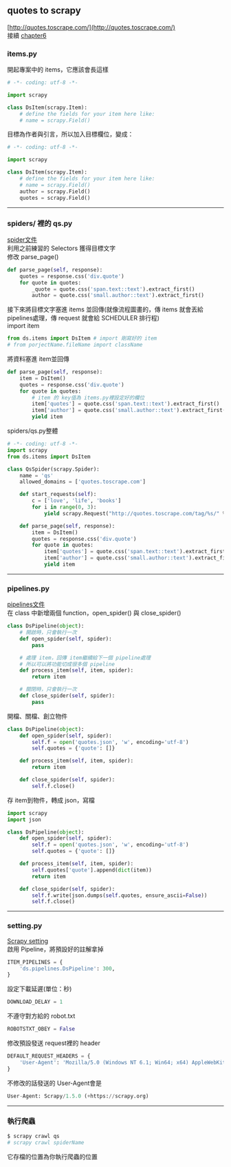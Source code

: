 ## quotes to scrapy

[http://quotes.toscrape.com/](http://quotes.toscrape.com/)
<br>
接續 [chapter6](chapter6.md)
### items<span>.py
開起專案中的 items，它應該會長這樣
```python
# -*- coding: utf-8 -*-

import scrapy

class DsItem(scrapy.Item):
    # define the fields for your item here like:
    # name = scrapy.Field()
```
目標為作者與引言，所以加入目標欄位，變成：
```python
# -*- coding: utf-8 -*-

import scrapy

class DsItem(scrapy.Item):
    # define the fields for your item here like:
    # name = scrapy.Field()
    author = scrapy.Field()
    quotes = scrapy.Field()
```

<hr>

### spiders/ 裡的 qs<span>.py

[spider文件](https://docs.scrapy.org/en/latest/topics/spiders.html)<br>
利用之前練習的 Selectors 獲得目標文字<br>
修改 parse_page()
```python
def parse_page(self, response):
    quotes = response.css('div.quote')
    for quote in quotes:
        _quote = quote.css('span.text::text').extract_first()
        author = quote.css('small.author::text').extract_first()
```
接下來將目標文字塞進 items 並回傳(就像流程圖畫的，傳 items 就會丟給 pipelines處理，傳 request 就會給 SCHEDULER 排行程)<br>
import item
```python
from ds.items import DsItem # import 剛寫好的 item
# from porjectName.fileName import className
```
將資料塞進 item並回傳
```python
def parse_page(self, response):
    item = DsItem()
    quotes = response.css('div.quote')
    for quote in quotes:
        # item 的 key值為 items.py裡設定好的欄位
        item['quotes'] = quote.css('span.text::text').extract_first()
        item['author'] = quote.css('small.author::text').extract_first()
        yield item
```
spiders/qs.py整體
```python
# -*- coding: utf-8 -*-
import scrapy
from ds.items import DsItem

class QsSpider(scrapy.Spider):
    name = 'qs'
    allowed_domains = ['quotes.toscrape.com']

    def start_requests(self):
        c = ['love', 'life', 'books']
        for i in range(0, 3):
            yield scrapy.Request("http://quotes.toscrape.com/tag/%s/" % c[i], callback=self.parse_page)

    def parse_page(self, response):
        item = DsItem()
        quotes = response.css('div.quote')
        for quote in quotes:
            item['quotes'] = quote.css('span.text::text').extract_first()
            item['author'] = quote.css('small.author::text').extract_first()
            yield item
```

<hr>

### pipelines<span>.py

[pipelines文件](https://docs.scrapy.org/en/latest/topics/item-pipeline.html)<br>
在 class 中新增兩個 function，open_spider() 與 close_spider()
```python
class DsPipeline(object):
    # 開啟時，只會執行一次
    def open_spider(self, spider):
        pass

    # 處理 item，回傳 item繼續給下一個 pipeline處理
    # 所以可以將功能切成很多個 pipeline
    def process_item(self, item, spider):
        return item

    # 關閉時，只會執行一次
    def close_spider(self, spider):
        pass
```
開檔、關檔、創立物件
```python
class DsPipeline(object):
    def open_spider(self, spider):
        self.f = open('quotes.json', 'w', encoding='utf-8')
        self.quotes = {'quote': []}

    def process_item(self, item, spider):
        return item

    def close_spider(self, spider):
        self.f.close()
```
存 item到物件，轉成 json，寫檔
```python
import scrapy
import json

class DsPipeline(object):
    def open_spider(self, spider):
        self.f = open('quotes.json', 'w', encoding='utf-8')
        self.quotes = {'quote': []}

    def process_item(self, item, spider):
        self.quotes['quote'].append(dict(item))
        return item

    def close_spider(self, spider):
        self.f.write(json.dumps(self.quotes, ensure_ascii=False))
        self.f.close()
```

<hr>

### setting<span>.py

[Scrapy setting](https://docs.scrapy.org/en/latest/topics/settings.html)<br>
啟用 Pipeline，將預設好的註解拿掉
```python
ITEM_PIPELINES = {
    'ds.pipelines.DsPipeline': 300,
}
```
設定下載延遲(單位：秒)
```python
DOWNLOAD_DELAY = 1
```
不遵守對方給的 robot.txt
```python
ROBOTSTXT_OBEY = False
```
修改預設發送 request裡的 header
```python
DEFAULT_REQUEST_HEADERS = {
    'User-Agent': 'Mozilla/5.0 (Windows NT 6.1; Win64; x64) AppleWebKit/537.36 (KHTML, like Gecko) Chrome/65.0.3325.162 Safari/537.36'
}
```
不修改的話發送的 User-Agent會是
```python
User-Agent: Scrapy/1.5.0 (+https://scrapy.org)
```

<hr>

### 執行爬蟲

```bash
$ scrapy crawl qs
# scrapy crawl spiderName
```
它存檔的位置為你執行爬蟲的位置